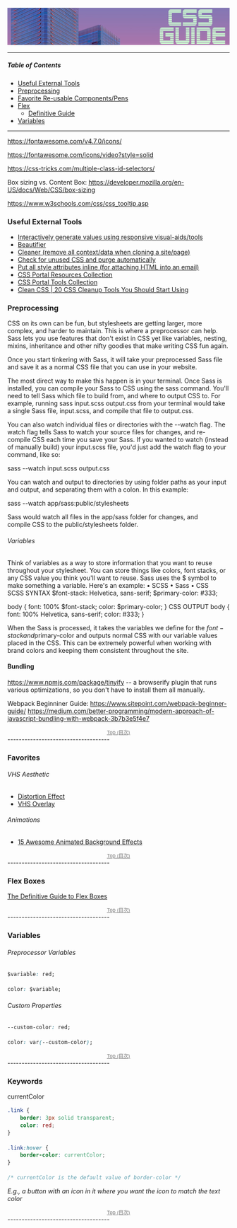 
<a name="table-of-contents"/>

![Pictures](banners/CSS-guide-banner.png)

---------------------


##### Table of Contents

- [Useful External Tools](#external-tools)
- [Preprocessing](#preprocessing)
- [Favorite Re-usable Components/Pens](#favorites)
- [Flex](#flex)
  - [Definitive Guide](https://css-tricks.com/snippets/css/a-guide-to-flexbox/)
- [Variables](#variables)


--------------

https://fontawesome.com/v4.7.0/icons/

https://fontawesome.com/icons/video?style=solid

https://css-tricks.com/multiple-class-id-selectors/


Box sizing vs. Content Box: https://developer.mozilla.org/en-US/docs/Web/CSS/box-sizing 

https://www.w3schools.com/css/css_tooltip.asp



<a name="external-tools"/>

### Useful External Tools

- [Interactively generate values using responsive visual-aids/tools](https://www.cssportal.com/css-generators.php)
- [Beautifier](https://www.cleancss.com/css-beautify/)
- [Cleaner (remove all context/data when cloning a site/page)](https://html-cleaner.com/css/)
- [Check for unused CSS and purge automatically](https://purifycss.online/)
- [Put all style attributes inline (for attaching HTML into an email)](https://templates.mailchimp.com/resources/inline-css/)
- [CSS Portal Resources Collection](https://www.cssportal.com/css-resources.php)
- [CSS Portal Tools Collection](https://www.cssportal.com/css-tools.php)
- [Clean CSS | 20 CSS Cleanup Tools You Should Start Using](https://www.webdesigndev.com/clean-css-cleanup-tools/)




<a name="preprocessing"/>

### Preprocessing

CSS on its own can be fun, but stylesheets are getting larger, more complex, and harder to maintain. This is where a preprocessor can help. Sass lets you use features that don't exist in CSS yet like variables, nesting, mixins, inheritance and other nifty goodies that make writing CSS fun again.

Once you start tinkering with Sass, it will take your preprocessed Sass file and save it as a normal CSS file that you can use in your website.

The most direct way to make this happen is in your terminal. Once Sass is installed, you can compile your Sass to CSS using the sass command. You'll need to tell Sass which file to build from, and where to output CSS to. For example, running sass input.scss output.css from your terminal would take a single Sass file, input.scss, and compile that file to output.css.

You can also watch individual files or directories with the --watch flag. The watch flag tells Sass to watch your source files for changes, and re-compile CSS each time you save your Sass. If you wanted to watch (instead of manually build) your input.scss file, you'd just add the watch flag to your command, like so:

sass --watch input.scss output.css

You can watch and output to directories by using folder paths as your input and output, and separating them with a colon. In this example:

sass --watch app/sass:public/stylesheets

Sass would watch all files in the app/sass folder for changes, and compile CSS to the public/stylesheets folder.

###### Variables

Think of variables as a way to store information that you want to reuse throughout your stylesheet. You can store things like colors, font stacks, or any CSS value you think you'll want to reuse. Sass uses the $ symbol to make something a variable. Here's an example:
    • SCSS
    • Sass
    • CSS
SCSS SYNTAX
$font-stack:    Helvetica, sans-serif;
$primary-color: #333;

body {
  font: 100% $font-stack;
  color: $primary-color;
}
CSS OUTPUT
body {
  font: 100% Helvetica, sans-serif;
  color: #333;
}



When the Sass is processed, it takes the variables we define for the $font-stack and $primary-color and outputs normal CSS with our variable values placed in the CSS. This can be extremely powerful when working with brand colors and keeping them consistent throughout the site.

#### Bundling

https://www.npmjs.com/package/tinyify -- a browserify plugin that runs various optimizations, so you don't have to install them all manually.

Webpack
Beginniner Guide: https://www.sitepoint.com/webpack-beginner-guide/
https://medium.com/better-programming/modern-approach-of-javascript-bundling-with-webpack-3b7b3e5f4e7 



<div align="center" style="font-size: 11px; margin: 0; opacity:.6"><a href="#table-of-contents">Top (目次)</a></div> 
------------------------------------




<a name="favorites"/>

### Favorites

###### VHS Aesthetic
- [Distortion Effect](https://codemyui.com/tag/distortion-effect/)
- [VHS Overlay](https://codepen.io/nikma/pen/PagzvV)

###### Animations
- [15 Awesome Animated Background Effects](https://1stwebdesigner.com/15-css-background-effects/)







<div align="center" style="font-size: 11px; margin: 0; opacity:.6"><a href="#table-of-contents">Top (目次)</a></div> 
------------------------------------


<a name="flex"/>

### Flex Boxes

[The Definitive Guide to Flex Boxes](https://css-tricks.com/snippets/css/a-guide-to-flexbox/)








<div align="center" style="font-size: 11px; margin: 0; opacity:.6"><a href="#table-of-contents">Top (目次)</a></div> 
------------------------------------



<a name="variables"/>


### Variables

###### Preprocessor Variables

```css
$variable: red;

color: $variable;
```

###### Custom Properties

```css
--custom-color: red;

color: var(--custom-color);
```

<div align="center" style="font-size: 11px; margin: 0; opacity:.6"><a href="#table-of-contents">Top (目次)</a></div> 
------------------------------------

<a name="keywords"/>

### Keywords

currentColor

```css
.link {
    border: 3px solid transparent;
    color: red;
}

.link:hover {
    border-color: currentColor;
}

/* currentColor is the default value of border-color */
```
*E.g., a button with an icon in it where you want the icon to match the text color*





<div align="center" style="font-size: 11px; margin: 0; opacity:.6"><a href="#table-of-contents">Top (目次)</a></div> 
------------------------------------